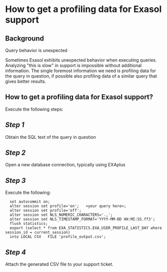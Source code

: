 # How to get a profiling data for Exasol support 
## Background

Query behavior is unexpected

Sometimes Exasol exhibits unexpected behavior when executing queries. Analyzing "this is slow" in support is impossible without additional information. The single foremost information we need is profiling data for the query in question, if possible also profiling data of a similar query that gives better results.

## How to get a profiling data for Exasol support?

Execute the following steps:

## *Step 1*

Obtain the SQL text of the query in question

## *Step 2*

Open a new database connection, typically using EXAplus

## *Step 3*

Execute the following:


```"noformat
  set autocommit on;   
  alter session set profile='on';   <your query here>;   
  alter session set profile='off';   
  alter session set NLS_NUMERIC_CHARACTERS='.,';   
  alter session set NLS_TIMESTAMP_FORMAT='YYYY-MM-DD HH:MI:SS.ff3';   
  flush statistics;      
  export (select * from EXA_STATISTICS.EXA_USER_PROFILE_LAST_DAY where session_id = current_session)   
  into LOCAL CSV   FILE 'profile_output.csv'; 
```
## *Step 4*

Attach the generated CSV file to your support ticket.

